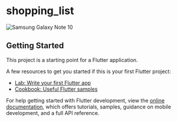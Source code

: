 # shopping_list


![Samsung Galaxy Note 10](https://github.com/satyam1560/shopping_list/assets/68018492/94aad6d1-7ce5-4f29-a434-5d771cbfb62e)

## Getting Started

This project is a starting point for a Flutter application.

A few resources to get you started if this is your first Flutter project:

- [Lab: Write your first Flutter app](https://docs.flutter.dev/get-started/codelab)
- [Cookbook: Useful Flutter samples](https://docs.flutter.dev/cookbook)

For help getting started with Flutter development, view the
[online documentation](https://docs.flutter.dev/), which offers tutorials,
samples, guidance on mobile development, and a full API reference.
